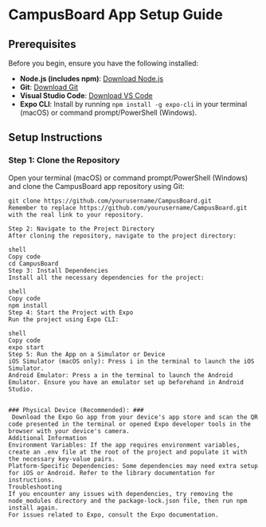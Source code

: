 # CampusBoard App Setup Guide

## Prerequisites

Before you begin, ensure you have the following installed:

- **Node.js (includes npm)**: [Download Node.js](https://nodejs.org/)
- **Git**: [Download Git](https://git-scm.com/downloads)
- **Visual Studio Code**: [Download VS Code](https://code.visualstudio.com/)
- **Expo CLI**: Install by running `npm install -g expo-cli` in your terminal (macOS) or command prompt/PowerShell (Windows).

## Setup Instructions

### Step 1: Clone the Repository

Open your terminal (macOS) or command prompt/PowerShell (Windows) and clone the CampusBoard app repository using Git:

```shell
git clone https://github.com/yourusername/CampusBoard.git
Remember to replace https://github.com/yourusername/CampusBoard.git with the real link to your repository.

Step 2: Navigate to the Project Directory
After cloning the repository, navigate to the project directory:

shell
Copy code
cd CampusBoard
Step 3: Install Dependencies
Install all the necessary dependencies for the project:

shell
Copy code
npm install
Step 4: Start the Project with Expo
Run the project using Expo CLI:

shell
Copy code
expo start
Step 5: Run the App on a Simulator or Device
iOS Simulator (macOS only): Press i in the terminal to launch the iOS Simulator.
Android Emulator: Press a in the terminal to launch the Android Emulator. Ensure you have an emulator set up beforehand in Android Studio.


### Physical Device (Recommended): ###
 Download the Expo Go app from your device's app store and scan the QR code presented in the terminal or opened Expo developer tools in the browser with your device's camera.
Additional Information
Environment Variables: If the app requires environment variables, create an .env file at the root of the project and populate it with the necessary key-value pairs.
Platform-Specific Dependencies: Some dependencies may need extra setup for iOS or Android. Refer to the library documentation for instructions.
Troubleshooting
If you encounter any issues with dependencies, try removing the node_modules directory and the package-lock.json file, then run npm install again.
For issues related to Expo, consult the Expo documentation.
